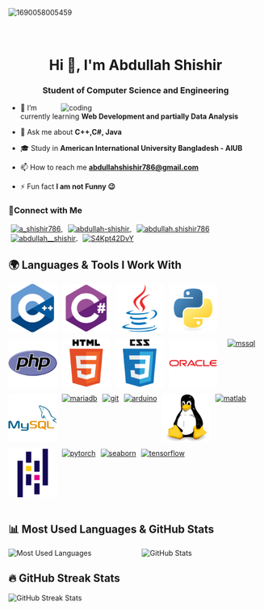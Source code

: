 
![1690058005459](https://github.com/user-attachments/assets/73385382-2541-47cd-b224-45ebd97e0db9)


<h1 align="center"> 󠀠ㅤ <br/>Hi 👋, I'm Abdullah Shishir</h1>
<h3 align="center">Student of Computer Science and Engineering</h3>



<img align="right" alt="coding" width="400" src="https://images.squarespace-cdn.com/content/v1/5769fc401b631bab1addb2ab/1541580611624-TE64QGKRJG8SWAIUS7NS/ke17ZwdGBToddI8pDm48kPoswlzjSVMM-SxOp7CV59BZw-zPPgdn4jUwVcJE1ZvWQUxwkmyExglNqGp0IvTJZamWLI2zvYWH8K3-s_4yszcp2ryTI0HqTOaaUohrI8PI6FXy8c9PWtBlqAVlUS5izpdcIXDZqDYvprRqZ29Pw0o/coding-freak.gif">

- 🌱 I’m currently learning **Web Development and partially Data Analysis**

- 💬 Ask me about **C++,C#, Java**

- 🎓 Study in  **American International University Bangladesh - AIUB**

- 📫 How to reach me **abdullahshishir786@gmail.com**

- ⚡ Fun fact **I am not Funny 😉**

<h3 align="left">💬Connect with Me</h3>
<p align="left">
  <a href="https://twitter.com/a_shishir786" target="blank" style="margin: 5px;">
    <img align="center" src="https://raw.githubusercontent.com/rahuldkjain/github-profile-readme-generator/master/src/images/icons/Social/twitter.svg" alt="a_shishir786" height="48" width="48" />
  </a>
  <a href="https://linkedin.com/in/abdullah-shishir" target="blank" style="margin: 5px;">
    <img align="center" src="https://raw.githubusercontent.com/rahuldkjain/github-profile-readme-generator/master/src/images/icons/Social/linked-in-alt.svg" alt="abdullah-shishir" height="48" width="48" />
  </a>
  <a href="https://fb.com/abdullah.shishir786" target="blank" style="margin: 5px;">
    <img align="center" src="https://raw.githubusercontent.com/rahuldkjain/github-profile-readme-generator/master/src/images/icons/Social/facebook.svg" alt="abdullah.shishir786" height="48" width="48" />
  </a>
  <a href="https://instagram.com/abdullah__shishir" target="blank" style="margin: 5px;">
    <img align="center" src="https://raw.githubusercontent.com/rahuldkjain/github-profile-readme-generator/master/src/images/icons/Social/instagram.svg" alt="abdullah__shishir" height="48" width="48" />
  </a>
  <a href="https://discord.gg/S4Kpt42DvY" target="blank" style="margin: 5px;">
    <img align="center" src="https://raw.githubusercontent.com/rahuldkjain/github-profile-readme-generator/master/src/images/icons/Social/discord.svg" alt="S4Kpt42DvY" height="48" width="48" />
  </a>
</p>



## 🌍 **Languages & Tools I Work With**

<div style="display: flex; flex-wrap: wrap; gap: 10px;">
  <a href="https://www.w3schools.com/cpp/" target="_blank" title="C++">
    <img src="https://raw.githubusercontent.com/devicons/devicon/master/icons/cplusplus/cplusplus-original.svg" alt="cplusplus" width="96" height="96"/>
  </a>
  <a href="https://www.w3schools.com/cs/" target="_blank" title="C#">
    <img src="https://raw.githubusercontent.com/devicons/devicon/master/icons/csharp/csharp-original.svg" alt="csharp" width="96" height="96"/>
  </a>
  <a href="https://www.java.com" target="_blank" title="Java">
    <img src="https://raw.githubusercontent.com/devicons/devicon/master/icons/java/java-original.svg" alt="java" width="96" height="96"/>
  </a>
  <a href="https://www.python.org" target="_blank" title="Python">
    <img src="https://raw.githubusercontent.com/devicons/devicon/master/icons/python/python-original.svg" alt="python" width="96" height="96"/>
  </a>
  <a href="https://www.php.net" target="_blank" title="PHP">
    <img src="https://raw.githubusercontent.com/devicons/devicon/master/icons/php/php-original.svg" alt="php" width="96" height="96"/>
  </a>
  <a href="https://www.w3.org/html/" target="_blank" title="HTML5">
    <img src="https://raw.githubusercontent.com/devicons/devicon/master/icons/html5/html5-original-wordmark.svg" alt="html5" width="96" height="96"/>
  </a>
  <a href="https://www.w3schools.com/css/" target="_blank" title="CSS3">
    <img src="https://raw.githubusercontent.com/devicons/devicon/master/icons/css3/css3-original-wordmark.svg" alt="css3" width="96" height="96"/>
  </a>
  <a href="https://www.oracle.com/" target="_blank" title="Oracle Database">
    <img src="https://raw.githubusercontent.com/devicons/devicon/master/icons/oracle/oracle-original.svg" alt="oracle" width="96" height="96"/>
  </a>

  <br/>
    
  <a href="https://www.microsoft.com/en-us/sql-server" target="_blank" title="Microsoft SQL Server">
    <img src="https://www.svgrepo.com/show/303229/microsoft-sql-server-logo.svg" alt="mssql" width="96" height="96"/>
  </a>
  <a href="https://www.mysql.com/" target="_blank" title="MySQL">
    <img src="https://raw.githubusercontent.com/devicons/devicon/master/icons/mysql/mysql-original-wordmark.svg" alt="mysql" width="96" height="96"/>
  </a>
  <a href="https://mariadb.org/" target="_blank" title="MariaDB">
    <img src="https://www.vectorlogo.zone/logos/mariadb/mariadb-icon.svg" alt="mariadb" width="96" height="96"/>
  </a>
  <a href="https://git-scm.com/" target="_blank" title="Git">
    <img src="https://www.vectorlogo.zone/logos/git-scm/git-scm-icon.svg" alt="git" width="96" height="96"/>
  </a>
  <a href="https://www.arduino.cc/" target="_blank" title="Arduino">
    <img src="https://cdn.worldvectorlogo.com/logos/arduino-1.svg" alt="arduino" width="96" height="96"/>
  </a>
  <a href="https://www.linux.org/" target="_blank" title="Linux">
    <img src="https://raw.githubusercontent.com/devicons/devicon/master/icons/linux/linux-original.svg" alt="linux" width="96" height="96"/>
  </a>
  <a href="https://www.mathworks.com/" target="_blank" title="MATLAB">
    <img src="https://upload.wikimedia.org/wikipedia/commons/2/21/Matlab_Logo.png" alt="matlab" width="96" height="96"/>
  </a>
  <a href="https://pandas.pydata.org/" target="_blank" title="Pandas">
    <img src="https://raw.githubusercontent.com/devicons/devicon/2ae2a900d2f041da66e950e4d48052658d850630/icons/pandas/pandas-original.svg" alt="pandas" width="96" height="96"/>
  </a>
  <a href="https://pytorch.org/" target="_blank" title="PyTorch">
    <img src="https://www.vectorlogo.zone/logos/pytorch/pytorch-icon.svg" alt="pytorch" width="96" height="96"/>
  </a> 
  <a href="https://seaborn.pydata.org/" target="_blank" title="Seaborn">
    <img src="https://seaborn.pydata.org/_images/logo-mark-lightbg.svg" alt="seaborn" width="96" height="96"/>
  </a>
  <a href="https://www.tensorflow.org" target="_blank" title="TensorFlow">
    <img src="https://www.vectorlogo.zone/logos/tensorflow/tensorflow-icon.svg" alt="tensorflow" width="96" height="96"/>
  </a>
</div>

<br/>


## 📊 **Most Used Languages & GitHub Stats**

<div style="display: flex; align-items: center; gap: 100px;">
  <img src="https://github-readme-stats.vercel.app/api/top-langs/?username=shishir786&layout=compact&hide_border=true&langs_count=10" alt="Most Used Languages"/>
  <img src="https://github-readme-stats.vercel.app/api?username=shishir786&show_icons=true&hide_title=true&hide_border=true" alt="GitHub Stats"/>
</div>







## 🔥 **GitHub Streak Stats**

![GitHub Streak Stats](https://github-readme-streak-stats.herokuapp.com/?user=shishir786&hide_border=true)












